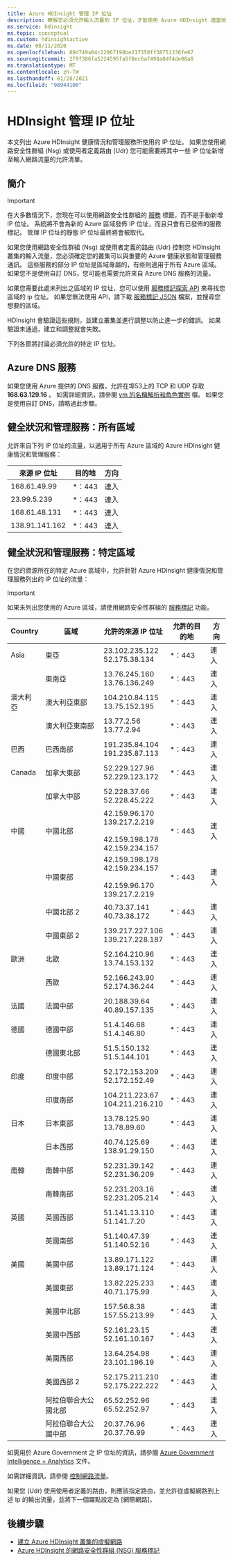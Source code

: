 ```yaml
---
title: Azure HDInsight 管理 IP 位址
description: 瞭解您必須允許輸入流量的 IP 位址，才能使用 Azure HDInsight 適當地設定虛擬網路的網路安全性群組和使用者定義的路由。
ms.service: hdinsight
ms.topic: conceptual
ms.custom: hdinsightactive
ms.date: 08/11/2020
ms.openlocfilehash: 89d749a04c22967198be217350ff38751336fe67
ms.sourcegitcommit: 2f9f306fa5224595fa5f8ec6af498a0df4de08a8
ms.translationtype: MT
ms.contentlocale: zh-TW
ms.lasthandoff: 01/28/2021
ms.locfileid: "98944100"
---
```

# <a name="hdinsight-management-ip-addresses"></a>HDInsight 管理 IP 位址

本文列出 Azure HDInsight 健康情況和管理服務所使用的 IP 位址。 如果您使用網路安全性群組 (Nsg) 或使用者定義路由 (Udr) 您可能需要將其中一些 IP 位址新增至輸入網路流量的允許清單。

## <a name="introduction"></a>簡介
 
> [!Important]
> 在大多數情況下，您現在可以使用網路安全性群組的 [服務](hdinsight-service-tags.md) 標籤，而不是手動新增 IP 位址。 系統將不會為新的 Azure 區域發佈 IP 位址，而且只會有已發佈的服務標記。 管理 IP 位址的靜態 IP 位址最終將會被取代。

如果您使用網路安全性群組 (Nsg) 或使用者定義的路由 (Udr) 控制您 HDInsight 叢集的輸入流量，您必須確定您的叢集可以與重要的 Azure 健康狀態和管理服務通訊。  這些服務的部分 IP 位址是區域專屬的，有些則適用于所有 Azure 區域。 如果您不是使用自訂 DNS，您可能也需要允許來自 Azure DNS 服務的流量。

如果您需要此處未列出之區域的 IP 位址，您可以使用 [服務標記探索 API](../virtual-network/service-tags-overview.md#use-the-service-tag-discovery-api-public-preview) 來尋找您區域的 ip 位址。 如果您無法使用 API，請下載 [服務標記 JSON](../virtual-network/service-tags-overview.md#discover-service-tags-by-using-downloadable-json-files) 檔案，並搜尋您想要的區域。

HDInsight 會驗證這些規則，並建立叢集並進行調整以防止進一步的錯誤。 如果驗證未通過，建立和調整就會失敗。

下列各節將討論必須允許的特定 IP 位址。

## <a name="azure-dns-service"></a>Azure DNS 服務

如果您使用 Azure 提供的 DNS 服務，允許在埠53上的 TCP 和 UDP 存取 __168.63.129.16__ 。 如需詳細資訊，請參閱 [vm 的名稱解析和角色實例](../virtual-network/virtual-networks-name-resolution-for-vms-and-role-instances.md) 檔。 如果您是使用自訂 DNS，請略過此步驟。

## <a name="health-and-management-services-all-regions"></a>健全狀況和管理服務：所有區域

允許來自下列 IP 位址的流量，以適用于所有 Azure 區域的 Azure HDInsight 健康情況和管理服務：

| 來源 IP 位址 | 目的地  | 方向 |
| ---- | ----- | ----- |
| 168.61.49.99 | \*：443 | 連入 |
| 23.99.5.239 | \*：443 | 連入 |
| 168.61.48.131 | \*：443 | 連入 |
| 138.91.141.162 | \*：443 | 連入 |

## <a name="health-and-management-services-specific-regions"></a>健全狀況和管理服務：特定區域

在您的資源所在的特定 Azure 區域中，允許針對 Azure HDInsight 健康情況和管理服務列出的 IP 位址的流量：

> [!IMPORTANT]  
> 如果未列出您使用的 Azure 區域，請使用網路安全性群組的 [服務標記](hdinsight-service-tags.md) 功能。

| Country | 區域 | 允許的來源 IP 位址 | 允許的目的地 | 方向 |
| ---- | ---- | ---- | ---- | ----- |
| Asia | 東亞 | 23.102.235.122</br>52.175.38.134 | \*：443 | 連入 |
| &nbsp; | 東南亞 | 13.76.245.160</br>13.76.136.249 | \*：443 | 連入 |
| 澳大利亞 | 澳大利亞東部 | 104.210.84.115</br>13.75.152.195 | \*：443 | 連入 |
| &nbsp; | 澳大利亞東南部 | 13.77.2.56</br>13.77.2.94 | \*：443 | 連入 |
| 巴西 | 巴西南部 | 191.235.84.104</br>191.235.87.113 | \*：443 | 連入 |
| Canada | 加拿大東部 | 52.229.127.96</br>52.229.123.172 | \*：443 | 連入 |
| &nbsp; | 加拿大中部 | 52.228.37.66</br>52.228.45.222 |\*：443 | 連入 |
| 中國 | 中國北部 | 42.159.96.170</br>139.217.2.219</br></br>42.159.198.178</br>42.159.234.157 | \*：443 | 連入 |
| &nbsp; | 中國東部 | 42.159.198.178</br>42.159.234.157</br></br>42.159.96.170</br>139.217.2.219 | \*：443 | 連入 |
| &nbsp; | 中國北部 2 | 40.73.37.141</br>40.73.38.172 | \*：443 | 連入 |
| &nbsp; | 中國東部 2 | 139.217.227.106</br>139.217.228.187 | \*：443 | 連入 |
| 歐洲 | 北歐 | 52.164.210.96</br>13.74.153.132 | \*：443 | 連入 |
| &nbsp; | 西歐| 52.166.243.90</br>52.174.36.244 | \*：443 | 連入 |
| 法國 | 法國中部| 20.188.39.64</br>40.89.157.135 | \*：443 | 連入 |
| 德國 | 德國中部 | 51.4.146.68</br>51.4.146.80 | \*：443 | 連入 |
| &nbsp; | 德國東北部 | 51.5.150.132</br>51.5.144.101 | \*：443 | 連入 |
| 印度 | 印度中部 | 52.172.153.209</br>52.172.152.49 | \*：443 | 連入 |
| &nbsp; | 印度南部 | 104.211.223.67<br/>104.211.216.210 | \*：443 | 連入 |
| 日本 | 日本東部 | 13.78.125.90</br>13.78.89.60 | \*：443 | 連入 |
| &nbsp; | 日本西部 | 40.74.125.69</br>138.91.29.150 | \*：443 | 連入 |
| 南韓 | 南韓中部 | 52.231.39.142</br>52.231.36.209 | \*：443 | 連入 |
| &nbsp; | 南韓南部 | 52.231.203.16</br>52.231.205.214 | \*：443 | 連入
| 英國 | 英國西部 | 51.141.13.110</br>51.141.7.20 | \*：443 | 連入 |
| &nbsp; | 英國南部 | 51.140.47.39</br>51.140.52.16 | \*：443 | 連入 |
| 美國 | 美國中部 | 13.89.171.122</br>13.89.171.124 | \*：443 | 連入 |
| &nbsp; | 美國東部 | 13.82.225.233</br>40.71.175.99 | \*：443 | 連入 |
| &nbsp; | 美國中北部 | 157.56.8.38</br>157.55.213.99 | \*：443 | 連入 |
| &nbsp; | 美國中西部 | 52.161.23.15</br>52.161.10.167 | \*：443 | 連入 |
| &nbsp; | 美國西部 | 13.64.254.98</br>23.101.196.19 | \*：443 | 連入 |
| &nbsp; | 美國西部 2 | 52.175.211.210</br>52.175.222.222 | \*：443 | 連入 |
| &nbsp; | 阿拉伯聯合大公國北部 | 65.52.252.96</br>65.52.252.97 | \*：443 | 連入 |
| &nbsp; | 阿拉伯聯合大公國中部 | 20.37.76.96</br>20.37.76.99 | \*：443 | 連入 |

如需用於 Azure Government 之 IP 位址的資訊，請參閱 [Azure Government Intelligence + Analytics](../azure-government/compare-azure-government-global-azure.md) 文件。

如需詳細資訊，請參閱 [控制網路流量](./control-network-traffic.md)。

如果您 (Udr) 使用使用者定義的路由，則應該指定路由，並允許從虛擬網路到上述 Ip 的輸出流量，並將下一個躍點設定為 [網際網路]。

## <a name="next-steps"></a>後續步驟

* [建立 Azure HDInsight 叢集的虛擬網路](hdinsight-create-virtual-network.md)
* [Azure HDInsight 的網路安全性群組 (NSG) 服務標記](hdinsight-service-tags.md)
